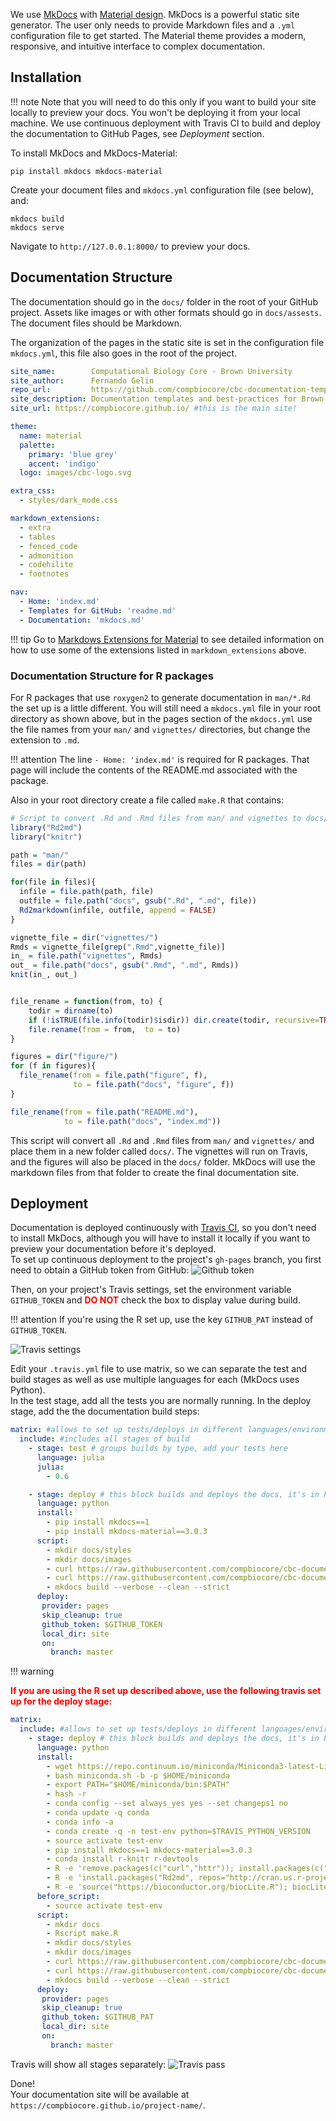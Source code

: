 We use [MkDocs](https://www.mkdocs.org/) with [Material design](https://squidfunk.github.io/mkdocs-material/). MkDocs is a powerful static site
generator. The user only needs to provide Markdown files and a `.yml` configuration file
to get started. The Material theme provides a modern, responsive, and intuitive interface to complex documentation.

## Installation
!!! note
    Note that you will need to do this only if you want to build your site locally to preview your docs. You won't be deploying it from your local machine. We use continuous deployment with Travis CI to build and deploy the documentation to GitHub Pages, see *Deployment* section.

To install MkDocs and MkDocs-Material:
```
pip install mkdocs mkdocs-material
```

Create your document files and `mkdocs.yml` configuration file (see below), and:
```
mkdocs build
mkdocs serve
```

Navigate to `http://127.0.0.1:8000/` to preview your docs.

## Documentation Structure

The documentation should go in the `docs/` folder in the root of your GitHub project. Assets like
images or with other formats should go in `docs/assests`. The document files should be Markdown.

The organization of the pages in the static site is set in the configuration file `mkdocs.yml`, this file also goes in the root of the project.

```yaml
site_name:        Computational Biology Core - Brown University
site_author:      Fernando Gelin
repo_url:         https://github.com/compbiocore/cbc-documentation-templates
site_description: Documentation templates and best-practices for Brown's Computational Biology Core.
site_url: https://compbiocore.github.io/ #this is the main site!

theme:
  name: material
  palette:
    primary: 'blue grey'
    accent: 'indigo'
  logo: images/cbc-logo.svg

extra_css:
  - styles/dark_mode.css

markdown_extensions:
  - extra
  - tables
  - fenced_code
  - admonition
  - codehilite
  - footnotes

nav:
  - Home: 'index.md'
  - Templates for GitHub: 'readme.md'
  - Documentation: 'mkdocs.md'
```

!!! tip
    Go to [Markdows Extensions for Material](https://squidfunk.github.io/mkdocs-material/extensions/admonition/) to see detailed information on how to use some of the extensions
    listed in `markdown_extensions` above.

### Documentation Structure for R packages  

For R packages that use `roxygen2` to generate documentation in `man/*.Rd` the set up is a little different. You will still need a `mkdocs.yml` file in your root directory as shown above, but in the pages section of the `mkdocs.yml` use the file names from your `man/` and `vignettes/` directories, but change the extension to `.md`.

!!! attention
    The line `- Home: 'index.md'` is required for R packages. That page will include the contents of the README.md associated with the package.


Also in your root directory create a file called `make.R` that contains:  

```r
# Script to convert .Rd and .Rmd files from man/ and vignettes to docs/*.md for use by MkDocs
library("Rd2md")
library("knitr")

path = "man/"
files = dir(path)

for(file in files){
  infile = file.path(path, file)
  outfile = file.path("docs", gsub(".Rd", ".md", file))
  Rd2markdown(infile, outfile, append = FALSE)
}

vignette_file = dir("vignettes/")
Rmds = vignette_file[grep(".Rmd",vignette_file)]
in_ = file.path("vignettes", Rmds)
out_ = file.path("docs", gsub(".Rmd", ".md", Rmds))
knit(in_, out_)


file_rename = function(from, to) {
    todir = dirname(to)
    if (!isTRUE(file.info(todir)$isdir)) dir.create(todir, recursive=TRUE)
    file.rename(from = from,  to = to)
}

figures = dir("figure/")
for (f in figures){
  file_rename(from = file.path("figure", f),
              to = file.path("docs", "figure", f))
}

file_rename(from = file.path("README.md"),
            to = file.path("docs", "index.md"))
```

This script will convert all `.Rd` and `.Rmd` files from `man/` and `vignettes/` and place them in a new folder called `docs/`. The vignettes will run on Travis, and the figures will also be placed in the `docs/` folder. MkDocs
will use the markdown files from that folder to create the final documentation site.

## Deployment

Documentation is deployed continuously with [Travis CI](https://travis-ci.org/), so you don't need to install MkDocs,
although you will have to install it locally if you want to preview your documentation before
it's deployed.  
To set up continuous deployment to the project's `gh-pages` branch, you first need to obtain a GitHub token from GitHub:
![Github token](assets/img/github_token.png)

Then, on your project's Travis settings, set the environment variable `GITHUB_TOKEN` and <span style="color: red; font-weight: bold;">DO NOT</span> check the box to display value during build.

!!! attention
    If you're using the R set up, use the key `GITHUB_PAT` instead of `GITHUB_TOKEN`.

![Travis settings](assets/img/travis_setting.png)



Edit your `.travis.yml` file to use matrix, so we can separate the test and build stages as well as use multiple languages for each (MkDocs uses Python).  
In the test stage, add all the tests you are normally running. In the deploy stage, add the the documentation build steps:
```yaml
matrix: #allows to set up tests/deploys in different languages/environments.
  include: #includes all stages of build
    - stage: test # groups builds by type, add your tests here
      language: julia
      julia:
        - 0.6

    - stage: deploy # this block builds and deploys the docs, it's in Python.
      language: python
      install:
        - pip install mkdocs==1
        - pip install mkdocs-material==3.0.3
      script:
        - mkdir docs/styles
        - mkdir docs/images
        - curl https://raw.githubusercontent.com/compbiocore/cbc-documentation-templates/master/docs/assets/styles/dark_mode.css > docs/styles/dark_mode.css
        - curl https://raw.githubusercontent.com/compbiocore/cbc-documentation-templates/master/docs/assets/img/cbc-logo.svg > docs/images/cbc-logo.svg
        - mkdocs build --verbose --clean --strict
      deploy:
       provider: pages
       skip_cleanup: true
       github_token: $GITHUB_TOKEN
       local_dir: site
       on:
         branch: master

```

!!! warning
    <p style="color:red;">**If you are using the R set up described above, use the following travis set up for the deploy stage:**</p>

```yaml
matrix:
  include: #allows to set up tests/deploys in different languages/environments.
    - stage: deploy # this block builds and deploys the docs, it's in Python.
      language: python
      install:
        - wget https://repo.continuum.io/miniconda/Miniconda3-latest-Linux-x86_64.sh -O miniconda.sh;
        - bash miniconda.sh -b -p $HOME/miniconda
        - export PATH="$HOME/miniconda/bin:$PATH"
        - hash -r
        - conda config --set always_yes yes --set changeps1 no
        - conda update -q conda
        - conda info -a
        - conda create -q -n test-env python=$TRAVIS_PYTHON_VERSION
        - source activate test-env
        - pip install mkdocs==1 mkdocs-material==3.0.3
        - conda install r-knitr r-devtools
        - R -e 'remove.packages(c("curl","httr")); install.packages(c("curl", "httr"), repos="http://cran.us.r-project.org"); Sys.setenv(CURL_CA_BUNDLE="/utils/microsoft-r-open-3.5.0/lib64/R/lib/microsoft-r-cacert.pem")'
        - R -e 'install.packages("Rd2md", repos="http://cran.us.r-project.org")'
        - R -e 'source("https://bioconductor.org/biocLite.R"); biocLite("BiocInstaller"); library(devtools); install_github("compbiocore/qckitfastq",build_vignettes=FALSE)'
      before_script:
        - source activate test-env
      script:
        - mkdir docs
        - Rscript make.R
        - mkdir docs/styles
        - mkdir docs/images
        - curl https://raw.githubusercontent.com/compbiocore/cbc-documentation-templates/master/docs/assets/styles/dark_mode.css > docs/styles/dark_mode.css
        - curl https://raw.githubusercontent.com/compbiocore/cbc-documentation-templates/master/docs/assets/img/cbc-logo.svg > docs/images/cbc-logo.svg
        - mkdocs build --verbose --clean --strict
      deploy:
       provider: pages
       skip_cleanup: true
       github_token: $GITHUB_PAT
       local_dir: site
       on:
         branch: master
```

Travis will show all stages separately:
![Travis pass](assets/img/travis_pass.png)

Done!   
Your documentation site will be available at `https://compbiocore.github.io/project-name/`.
